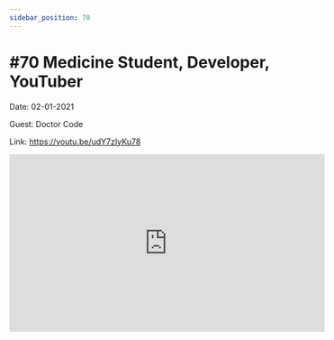 ```yaml
---
sidebar_position: 70
---
```


# #70 Medicine Student, Developer, YouTuber

Date: 02-01-2021

Guest: Doctor Code

Link: https://youtu.be/udY7zIyKu78

<iframe width="560" height="315" src="https://www.youtube.com/embed/udY7zIyKu78" title="YouTube video player" frameborder="0" allow="accelerometer; autoplay; clipboard-write; encrypted-media; gyroscope; picture-in-picture; web-share" allowfullscreen></iframe>